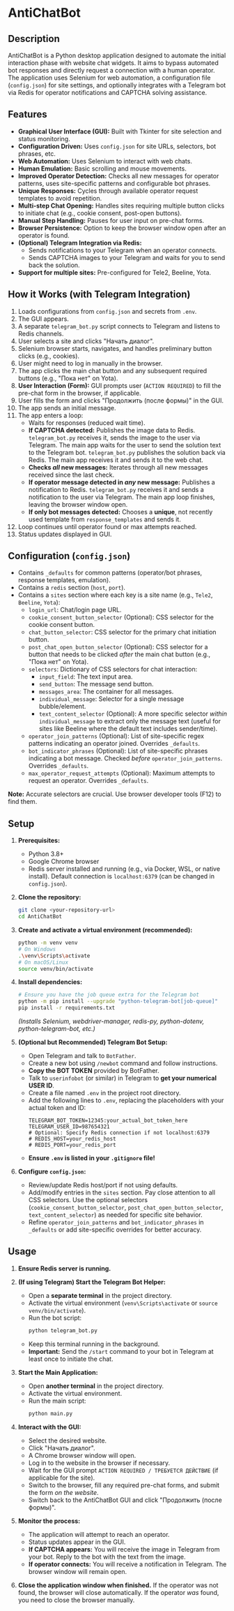# AntiChatBot

## Description

AntiChatBot is a Python desktop application designed to automate the initial interaction phase with website chat widgets. It aims to bypass automated bot responses and directly request a connection with a human operator. The application uses Selenium for web automation, a configuration file (`config.json`) for site settings, and optionally integrates with a Telegram bot via Redis for operator notifications and CAPTCHA solving assistance.

## Features

*   **Graphical User Interface (GUI):** Built with Tkinter for site selection and status monitoring.
*   **Configuration Driven:** Uses `config.json` for site URLs, selectors, bot phrases, etc.
*   **Web Automation:** Uses Selenium to interact with web chats.
*   **Human Emulation:** Basic scrolling and mouse movements.
*   **Improved Operator Detection:** Checks all new messages for operator patterns, uses site-specific patterns and configurable bot phrases.
*   **Unique Responses:** Cycles through available operator request templates to avoid repetition.
*   **Multi-step Chat Opening:** Handles sites requiring multiple button clicks to initiate chat (e.g., cookie consent, post-open buttons).
*   **Manual Step Handling:** Pauses for user input on pre-chat forms.
*   **Browser Persistence:** Option to keep the browser window open after an operator is found.
*   **(Optional) Telegram Integration via Redis:**
    *   Sends notifications to your Telegram when an operator connects.
    *   Sends CAPTCHA images to your Telegram and waits for you to send back the solution.
*   **Support for multiple sites:** Pre-configured for Tele2, Beeline, Yota.

## How it Works (with Telegram Integration)

1.  Loads configurations from `config.json` and secrets from `.env`.
2.  The GUI appears.
3.  A separate `telegram_bot.py` script connects to Telegram and listens to Redis channels.
4.  User selects a site and clicks "Начать диалог".
5.  Selenium browser starts, navigates, and handles preliminary button clicks (e.g., cookies).
6.  User might need to log in manually in the browser.
7.  The app clicks the main chat button and any subsequent required buttons (e.g., "Пока нет" on Yota).
8.  **User Interaction (Form):** GUI prompts user (`ACTION REQUIRED`) to fill the pre-chat form in the browser, if applicable.
9.  User fills the form and clicks "Продолжить (после формы)" in the GUI.
10. The app sends an initial message.
11. The app enters a loop:
    *   Waits for responses (reduced wait time).
    *   **If CAPTCHA detected:** Publishes the image data to Redis. `telegram_bot.py` receives it, sends the image to the user via Telegram. The main app waits for the user to send the solution text to the Telegram bot. `telegram_bot.py` publishes the solution back via Redis. The main app receives it and sends it to the web chat.
    *   **Checks *all* new messages:** Iterates through all new messages received since the last check.
    *   **If operator message detected in *any* new message:** Publishes a notification to Redis. `telegram_bot.py` receives it and sends a notification to the user via Telegram. The main app loop finishes, leaving the browser window open.
    *   **If only bot messages detected:** Chooses a **unique**, not recently used template from `response_templates` and sends it.
12. Loop continues until operator found or max attempts reached.
13. Status updates displayed in GUI.

## Configuration (`config.json`)

*   Contains `_defaults` for common patterns (operator/bot phrases, response templates, emulation).
*   Contains a `redis` section (`host`, `port`).
*   Contains a `sites` section where each key is a site name (e.g., `Tele2`, `Beeline`, `Yota`):
    *   `login_url`: Chat/login page URL.
    *   `cookie_consent_button_selector` (Optional): CSS selector for the cookie consent button.
    *   `chat_button_selector`: CSS selector for the primary chat initiation button.
    *   `post_chat_open_button_selector` (Optional): CSS selector for a button that needs to be clicked *after* the main chat button (e.g., "Пока нет" on Yota).
    *   `selectors`: Dictionary of CSS selectors for chat interaction:
        *   `input_field`: The text input area.
        *   `send_button`: The message send button.
        *   `messages_area`: The container for all messages.
        *   `individual_message`: Selector for a single message bubble/element.
        *   `text_content_selector` (Optional): A more specific selector *within* `individual_message` to extract only the message text (useful for sites like Beeline where the default text includes sender/time).
    *   `operator_join_patterns` (Optional): List of site-specific regex patterns indicating an operator joined. Overrides `_defaults`.
    *   `bot_indicator_phrases` (Optional): List of site-specific phrases indicating a bot message. Checked *before* `operator_join_patterns`. Overrides `_defaults`.
    *   `max_operator_request_attempts` (Optional): Maximum attempts to request an operator. Overrides `_defaults`.

**Note:** Accurate selectors are crucial. Use browser developer tools (F12) to find them.

## Setup

1.  **Prerequisites:**
    *   Python 3.8+
    *   Google Chrome browser
    *   Redis server installed and running (e.g., via Docker, WSL, or native install). Default connection is `localhost:6379` (can be changed in `config.json`).

2.  **Clone the repository:**
    ```bash
    git clone <your-repository-url>
    cd AntiChatBot
    ```

3.  **Create and activate a virtual environment (recommended):**
    ```bash
    python -m venv venv
    # On Windows
    .\venv\Scripts\activate
    # On macOS/Linux
    source venv/bin/activate
    ```

4.  **Install dependencies:**
    ```bash
    # Ensure you have the job queue extra for the Telegram bot
    python -m pip install --upgrade "python-telegram-bot[job-queue]"
    pip install -r requirements.txt
    ```
    *(Installs Selenium, webdriver-manager, redis-py, python-dotenv, python-telegram-bot, etc.)*

5.  **(Optional but Recommended) Telegram Bot Setup:**
    *   Open Telegram and talk to `BotFather`.
    *   Create a new bot using `/newbot` command and follow instructions.
    *   **Copy the BOT TOKEN** provided by BotFather.
    *   Talk to `userinfobot` (or similar) in Telegram to **get your numerical USER ID**.
    *   Create a file named `.env` in the project root directory.
    *   Add the following lines to `.env`, replacing the placeholders with your actual token and ID:
        ```dotenv
        TELEGRAM_BOT_TOKEN=12345:your_actual_bot_token_here
        TELEGRAM_USER_ID=987654321
        # Optional: Specify Redis connection if not localhost:6379
        # REDIS_HOST=your_redis_host
        # REDIS_PORT=your_redis_port
        ```
    *   **Ensure `.env` is listed in your `.gitignore` file!**

6.  **Configure `config.json`:**
    *   Review/update Redis host/port if not using defaults.
    *   Add/modify entries in the `sites` section. Pay close attention to all CSS selectors. Use the optional selectors (`cookie_consent_button_selector`, `post_chat_open_button_selector`, `text_content_selector`) as needed for specific site behavior.
    *   Refine `operator_join_patterns` and `bot_indicator_phrases` in `_defaults` or add site-specific overrides for better accuracy.

## Usage

1.  **Ensure Redis server is running.**

2.  **(If using Telegram) Start the Telegram Bot Helper:**
    *   Open a **separate terminal** in the project directory.
    *   Activate the virtual environment (`venv\Scripts\activate` or `source venv/bin/activate`).
    *   Run the bot script:
        ```bash
        python telegram_bot.py
        ```
    *   Keep this terminal running in the background.
    *   **Important:** Send the `/start` command to your bot in Telegram at least once to initiate the chat.

3.  **Start the Main Application:**
    *   Open **another terminal** in the project directory.
    *   Activate the virtual environment.
    *   Run the main script:
        ```bash
        python main.py
        ```

4.  **Interact with the GUI:**
    *   Select the desired website.
    *   Click "Начать диалог".
    *   A Chrome browser window will open.
    *   Log in to the website in the browser if necessary.
    *   Wait for the GUI prompt `ACTION REQUIRED / ТРЕБУЕТСЯ ДЕЙСТВИЕ` (if applicable for the site).
    *   Switch to the browser, fill any required pre-chat forms, and submit the form *on the website*.
    *   Switch back to the AntiChatBot GUI and click "Продолжить (после формы)".

5.  **Monitor the process:**
    *   The application will attempt to reach an operator.
    *   Status updates appear in the GUI.
    *   **If CAPTCHA appears:** You will receive the image in Telegram from your bot. Reply to the bot with the text from the image.
    *   **If operator connects:** You will receive a notification in Telegram. The browser window will remain open.

6.  **Close the application window when finished.** If the operator was not found, the browser will close automatically. If the operator *was* found, you need to close the browser manually.
